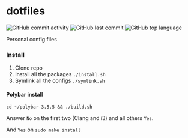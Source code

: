 # dotfiles
![GitHub commit activity](https://img.shields.io/github/commit-activity/w/simonbrgstrm/dotfiles?style=for-the-badge)
![GitHub last commit](https://img.shields.io/github/last-commit/simonbrgstrm/dotfiles?style=for-the-badge)
![GitHub top language](https://img.shields.io/github/languages/top/simonbrgstrm/dotfiles?style=for-the-badge)

Personal config files


### Install
1. Clone repo
2. Install all the packages
`./install.sh`
3. Symlink all the configs
`./symlink.sh`

#### Polybar install
```
cd ~/polybar-3.5.5 && ./build.sh
```

Answer `No` on the first two (Clang and i3) and all others `Yes`.

And `Yes` on `sudo make install`
